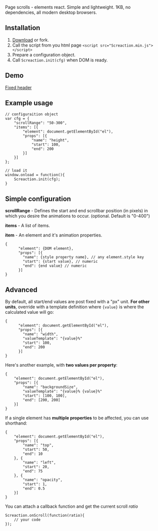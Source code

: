 Page scrolls - elements react. Simple and lightweight.
1KB, no dependencies, all modern desktop browsers.

Installation
------------

1. [Download](https://github.com/doat/Screaction/downloads) or fork.
2. Call the script from you html page `<script src="Screaction.min.js"></script>`
3. Prepare a configuration object.
4. Call `Screaction.init(cfg)` when DOM is ready.

Demo
----

[Fixed header](http://doat.github.com/Screaction/examples/fixed-header.html)

Example usage
----------

```
// configuraition object
var cfg = {
    "scrollRange": "50-300",
    "items": [{
        "element": document.getElementById("el"),
        "props": [{
            "name": "height",
            "start": 100,
            "end": 200
        }]
    }]
};

// load it
window.onload = function(){
    Screaction.init(cfg);
}
```

Simple configuration
--------------------

**scrollRange** - 
Defines the start and end scrollbar position (in pixels) in which you desire the animations to occur. (optional. Default is "0-400")

**items** - 
A list of items.

**item** - 
An element and it's animation properties.

```
{
      "element": {DOM element},
      "props": [{
        "name": {style property name}, // any element.style key
        "start": {start value}, // numeric
        "end": {end value} // numeric
      }]
}
```

Advanced
--------

By default, all start/end values are post fixed with a "px" unit.
**For other units**, override with a template definition where `{value}` is where the calculated value will go:

```
{
      "element": document.getElementById("el"),
      "props": [{
        "name": "width",
        "valueTemplate": "{value}%"
        "start": 100,
        "end": 200
      }]
}
```

Here's another example, with **two values per property**:

```
{
    "element": document.getElementById("el"),
    "props": [{
        "name": "backgroundSize",
        "valueTemplate": "{value}% {value}%"
        "start": [100, 100],
        "end": [200, 200]
    }]
}
```

If a single element has **multiple properties** to be affected, you can use shorthand:

```
{
    "element": document.getElementById("el"),
    "props": [{
        "name": "top",
        "start": 50,
        "end": 10
    }, {
        "name": "left",
        "start": 20,
        "end": 75
    }, {
        "name": "opacity",
        "start": 1,
        "end": 0.5
    }]
}
```

You can attach a callback function and get the current scroll *ratio*

```
Screaction.onScroll(function(ratio){
    // your code
});
```
 